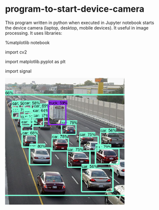 # program-to-start-device-camera
This program written in python when executed in Jupyter notebook starts the device camera (laptop, desktop, mobile devices). It useful in image processing. It uses libraries:

%matplotlib notebook

import cv2

import matplotlib.pyplot as plt

import signal


![Image of objects](https://github.com/ashar367/Vehicle-detection-using-deep-learning-with-Tensorflow-and-Python/blob/master/car.png)
